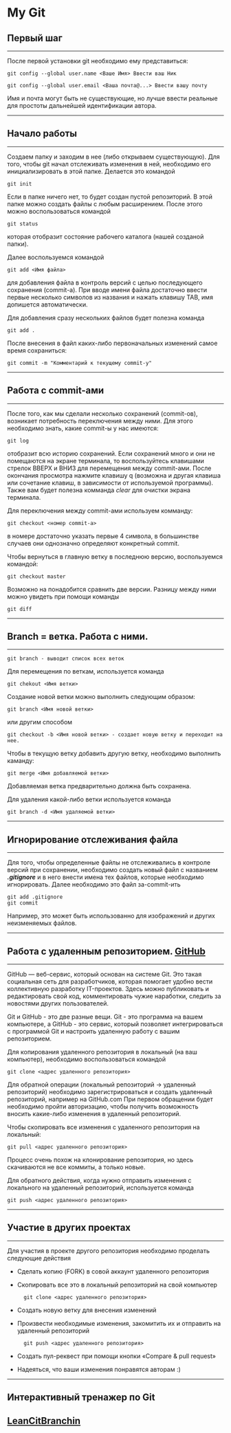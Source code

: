 # My Git

## Первый шаг
---
После первой установки git необходимо ему представиться:

    git config --global user.name <Ваше Имя> Ввести ваш Ник

    git config --global user.email <Ваша почта@...> Ввести вашу почту

Имя и почта могут быть не существующие, но лучше ввести реальные для простоты дальнейшей идентификации автора.

---
## Начало работы
---
Создаем папку и заходим в нее (либо открываем существующую). Для того, чтобы git начал отслеживать изменения в ней, необходимо его инициализировать в этой папке. Делается это командой

    git init

Если в папке ничего нет, то будет создан пустой репозиторий. В этой папке можно создать файлы с любым расширением. После этого можно воспользоваться командой 

    git status

которая отобразит состояние рабочего каталога (нашей созданой папки).

Далее воспользуемся командой

    git add <Имя файла>

для добавления файла в контроль версий с целью последующего сохранения (commit-а). При вводе имени файла достаточно ввести первые несколько символов из названия и нажать клавишу TAB, имя допишется автоматически.

Для добавления сразу нескольких файлов будет полезна команда

    git add .

После внесения в файл каких-либо первоначальных изменений самое время сохраниться:

    git commit -m "Комментарий к текущему commit-у"
---
## Работа с commit-ами
---
После того, как мы сделали несколько сохранений (commit-ов), возникает потребность переключения между ними. Для этого необходимо знать, какие commit-ы у нас имеются:

    git log

отобразит всю историю сохранений. Если сохранений много и они не помещаются на экране терминала, то воспользуйтесь клавишами стрелок  ВВЕРХ и ВНИЗ для перемещения между commit-ами. После окончания просмотра нажмите клавишу q (возможна и другая клавиша или сочетание клавиш, в зависимости от используемой программы). Также вам будет полезна комманда _clear_ для очистки экрана терминала.

Для переключения между commit-ами используем комманду:

    git checkout <номер commit-а>

в номере достаточно указать первые 4 символа, в большинстве случаев они однозначно определяют конкретный commit.

Чтобы вернуться в главную ветку в последнюю версию, воспользуемся командой:

    git checkout master

Возможно на понадобится сравнить две версии. Разницу между ними можно увидеть при помощи команды

    git diff

---
## Branch = ветка. Работа с ними.
---

    git branch - выводит список всех веток

Для перемещения по веткам, используется команда

    git chekout <Имя ветки>

Создание новой ветки можно выполнить следующим образом:

    git branch <Имя новой ветки>

или другим способом

    git checkout -b <Имя новой ветки> - создает новую ветку и переходит на нее.

Чтобы в текущую ветку добавить другую ветку, необходимо выполнить каманду:

    git merge <Имя добавляемой ветки>

Добавляемая ветка предварительно должна быть сохранена.

Для удаления какой-либо ветки используется команда

    git branch -d <Имя удаляемой ветки>

---
## Игнорирование отслеживания файла
---
Для того, чтобы определенные файлы не отслеживались в контроле версий при сохранении, необходимо создать новый файл с названием __*.gitignore*__ и в него внести имена тех файлов, которые необходимо игнорировать. Далее необходимо это файл за-commit-ить

    git add .gitignore
    git commit
Например, это может быть использованно для изображений и других неизменяемых файлов.

---
## Работа с удаленным репозиторием. [GitHub](https://github.com/)
---
GitHub — веб-сервис, который основан на системе Git. Это такая социальная сеть для разработчиков, которая помогает удобно вести коллективную разработку IT-проектов. Здесь можно публиковать и редактировать свой код, комментировать чужие наработки, следить за новостями других пользователей.

Git и GitHub - это две разные вещи. Git - это программа на вашем компьютере, а GitHub - это сервис, который позволяет интегрироваться с программой Git и настроить удаленную работу с вашим репозиторием.

Для копирования удаленного репозитория в локальный (на ваш компьютер),
необходимо воспользоваться командой

    git clone <адрес удаленного репозитория>

Для обратной операции (локальный репозиторий -> удаленный репозиторий) необходимо зарегистрироваться и создать удаленный репозиторий, например на GitHub.com
При первом обращении будет необходимо пройти авторизацию, чтобы получить возможность вносить какие-либо изменения в удаленный репозиторий.

Чтобы скопировать все изменения с удаленного репозитория на локальный:
    
    git pull <адрес удаленного репозитория>

Процесс очень похож на клонирование репозитория, но здесь скачиваются не все коммиты, а только новые.

Для обратного действия, когда нужно отправить изменения с локального на удаленный репозиторий, используется команда

    git push <адрес удаленного репозитория>
---
## Участие в других проектах
---
Для участия в проекте другого репозитория необходимо проделать следующие действия

* Сделать копию (FORK) в совой аккаунт удаленного репозитория
* Скопировать все это в локальный репозиторий на свой компьютер
 
        git clone <адрес удаленного репозитория>

* Создать новую ветку для внесения изменений
* Произвести необходимые изменения, закомитить их и отправить на удаленный репозиторий
    
        git push <адрес удаленного репозитория>

* Создать пул-реквест при помощи кнопки «Compare & pull request»
* Надеяться, что ваши изменения понравятся авторам :) 

---
## Интерактивный тренажер по Git
[LeanCitBranchin](https://learngitbranching.js.org/?locale=ru_RU)
---